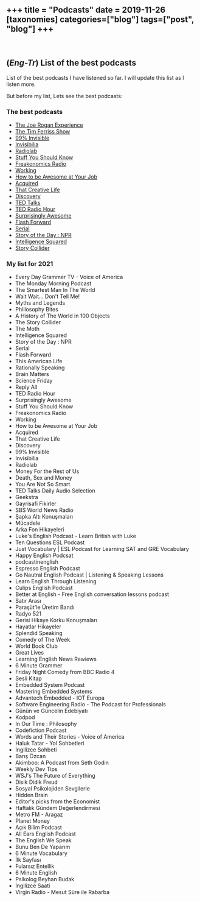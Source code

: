 +++
title = "Podcasts"
date = 2019-11-26
[taxonomies]
categories=["blog"]
tags=["post", "blog"]
+++
---
<br>

## (*Eng-Tr*) List of the best podcasts
List of the best podcasts I have listened so far. I will update this list as I listen more.

But before my list, Lets see the best podcasts:
### The best podcasts
- [The Joe Rogan Experience](http://podcasts.joerogan.net/)
- [The Tim Ferriss Show](https://tim.blog/podcast/)
- [99% Invisible](https://99percentinvisible.org/)
- [Invisibilia](https://www.npr.org/podcasts/510307/invisibilia)
- [Radiolab](https://www.wnycstudios.org/podcasts/radiolab)
- [Stuff You Should Know](https://www.iheart.com/podcast/105-stuff-you-should-know-26940277/)
- [Freakonomics Radio](http://freakonomics.com/archive/)
- [Working](https://slate.com/podcasts/working)
- [How to be Awesome at Your Job](https://awesomeatyourjob.com/)
- [Acquired](https://www.acquired.fm/)
- [That Creative Life](https://www.youtube.com/channel/UCehkUnsoTlHlFJ8FEYCz4nA)
- [Discovery](https://www.bbc.co.uk/programmes/p002w557/episodes/downloads)
- [TED Talks](https://www.ted.com/talks)
- [TED Radio Hour](https://www.npr.org/podcasts/510298/ted-radio-hour)
- [Surprisingly Awesome](https://gimletmedia.com/shows/surprisingly-awesome)
- [Flash Forward](https://www.flashforwardpod.com/)
- [Serial](https://serialpodcast.org/)
- [Story of the Day : NPR](https://www.npr.org/podcasts/500005/story-of-the-day)
- [Intelligence Squared](https://www.intelligencesquared.com/)
- [Story Collider](https://www.storycollider.org/)


### My list for 2021
- Every Day Grammer TV - Voice of America
- The Monday Morning Podcast
- The Smartest Man In The World
- Wait Wait... Don't Tell Me!
- Myths and Legends
- Phlilosophy Bites
- A History of The World in 100 Objects
- The Story Collider
- The Moth
- Intelligence Squared
- Story of the Day : NPR
- Serial
- Flash Forward
- This American Life
- Rationally Speaking
- Brain Matters
- Science Friday
- Reply All
- TED Radio Hour
- Surprisingly Awesome
- Stuff You Should Know
- Freakonomics Radio
- Working
- How to be Awesome at Your Job
- Acquired
- That Creative Life
- Discovery
- 99% Invisible
- Invisibilia
- Radiolab
- Money For the Rest of Us
- Death, Sex and Money
- You Are Not So Smart
- TED Talks Daily Audio Selection
- Geekstra
- Gayrisafi Fikirler
- SBS World News Radio
- Şapka Altı Konuşmaları
- Mücadele
- Arka Fon Hikayeleri
- Luke's English Podcast - Learn British with Luke
- Ten Questions ESL Podcast
- Just Vocabulary | ESL Podcast for Learning SAT and GRE Vocabulary
- Happy English Podcsat
- podcastinenglish
- Espresso English Podcast
- Go Nautral English Podcast | Listening & Speaking Lessons
- Learn English Through Listening
- Culips English Podcast
- Better at English - Free English conversation lessons podcast
- Satır Arası
- Paraşüt'le Üretim Bandı
- Radyo 521
- Gerisi Hikaye Korku Konuşmaları
- Hayatlar Hikayeler
- Splendid Speaking
- Comedy of The Week
- World Book Club
- Great Lives
- Learning English News Rewiews
- 6 Minute Grammer
- Friday Night Comedy from BBC Radio 4
- Sesli Kitap
- Embedded System Podcast
- Mastering Embedded Systems
- Advantech Embedded - IOT Europa
- Software Engineering Radio - The Podcast for Professionals
- Günün ve Güncelin Edebiyatı
- Kodpod
- In Our Time : Philosophy
- Codefiction Podcast
- Words and Their Stories - Voice of America
- Haluk Tatar - Yol Sohbetleri
- İngilizce Sohbeti
- Barış Özcan
- Akimboo: A Podcast from Seth Godin
- Weekly Dev Tips
- WSJ's The Future of Everything
- Disik Didik Freud
- Sosyal Psikolojiden Sevgilerle
- Hidden Brain
- Editor's picks from the Economist
- Haftalık Gündem Değerlendirmesi
- Metro FM - Aragaz
- Planet Money
- Açık Bilim Podcast
- All Ears English Podcast
- The English We Speak
- Bunu Ben De Yaparım
- 6 Minute Vocabulary
- İlk Sayfası
- Fularsız Entellik
- 6 Minute English
- Psikolog Beyhan Budak
- İngilizce Saati
- Virgin Radio - Mesut Süre ile Rabarba